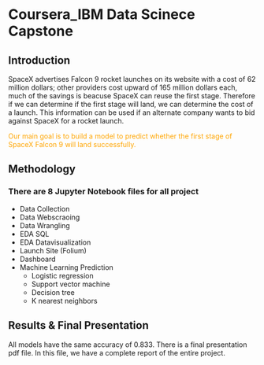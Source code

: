 # Coursera_IBM Data Scinece Capstone
## Introduction
SpaceX advertises Falcon 9 rocket launches on its website with a cost of 62 million dollars; other providers cost upward of 165 million dollars each, much of the savings is beacuse SpaceX can reuse the first stage. Therefore if we can determine if the first stage will land, we can determine the cost of a launch. This information can be used if an alternate company wants to bid against SpaceX for a rocket launch.

<font color =orange>Our main goal is to build a model to predict whether the first stage of SpaceX Falcon 9 will land successfully.</font>

## Methodology
### There are 8 Jupyter Notebook files for all project
- Data Collection
- Data Webscraoing
- Data Wrangling
- EDA SQL
- EDA Datavisualization
- Launch Site (Folium)
- Dashboard
- Machine Learning Prediction
  - Logistic regression
  - Support vector machine
  - Decision tree
  - K nearest neighbors

## Results & Final Presentation
All models have the same accuracy of 0.833.
There is a final presentation pdf file. In this file, we have a complete report of the entire project.
